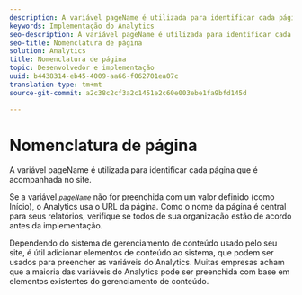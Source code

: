 ```yaml
---
description: A variável pageName é utilizada para identificar cada página que é acompanhada no site.
keywords: Implementação do Analytics
seo-description: A variável pageName é utilizada para identificar cada página que é acompanhada no site.
seo-title: Nomenclatura de página
solution: Analytics
title: Nomenclatura de página
topic: Desenvolvedor e implementação
uuid: b4438314-eb45-4009-aa66-f062701ea07c
translation-type: tm+mt
source-git-commit: a2c38c2cf3a2c1451e2c60e003ebe1fa9bfd145d

---
```



# Nomenclatura de página

A variável pageName é utilizada para identificar cada página que é acompanhada no site.

Se a variável *`pageName`* não for preenchida com um valor definido (como Início), o Analytics usa o URL da página. Como o nome da página é central para seus relatórios, verifique se todos de sua organização estão de acordo antes da implementação.

Dependendo do sistema de gerenciamento de conteúdo usado pelo seu site, é útil adicionar elementos de conteúdo ao sistema, que podem ser usados para preencher as variáveis do Analytics. Muitas empresas acham que a maioria das variáveis do Analytics pode ser preenchida com base em elementos existentes do gerenciamento de conteúdo.
